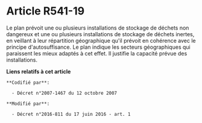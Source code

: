 # Article R541-19

Le plan prévoit une ou plusieurs installations de stockage de déchets non dangereux et une ou plusieurs installations de
stockage de déchets inertes, en veillant à leur répartition géographique qu'il prévoit en cohérence avec le principe
d'autosuffisance. Le plan indique les secteurs géographiques qui paraissent les mieux adaptés à cet effet. Il justifie la
capacité prévue des installations.

**Liens relatifs à cet article**

	**Codifié par**:

	  - Décret n°2007-1467 du 12 octobre 2007

	**Modifié par**:

	  - Décret n°2016-811 du 17 juin 2016 - art. 1
